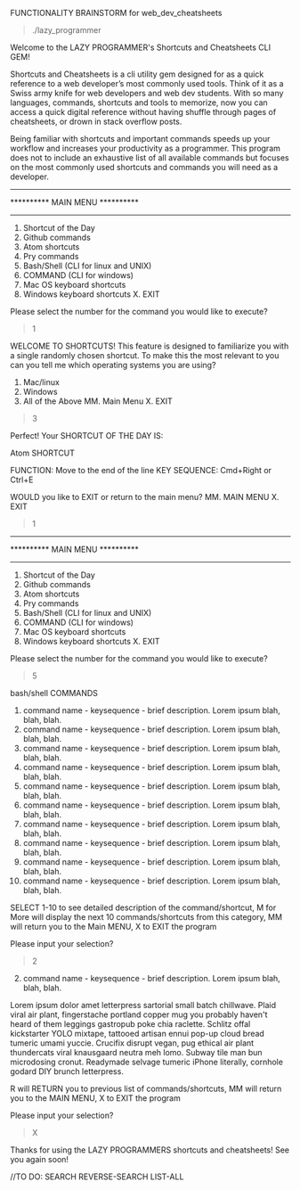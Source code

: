 FUNCTIONALITY BRAINSTORM for web_dev_cheatsheets

>./lazy_programmer

Welcome to the LAZY PROGRAMMER's Shortcuts and Cheatsheets CLI GEM!

Shortcuts and Cheatsheets is a cli utility gem designed for as a quick reference to a web developer’s most commonly used tools. Think of it as a Swiss army knife for web developers and web dev students. With so many languages, commands, shortcuts and tools to memorize, now you can access a quick digital reference without having shuffle through pages of cheatsheets, or drown in stack overflow posts.

Being familiar with shortcuts and important commands speeds up your workflow and increases your productivity as a programmer. This program does not to include an exhaustive list of all available commands but focuses on the most commonly used shortcuts and commands you will need as a developer.

*********************************
**********  MAIN MENU  **********
*********************************

1. Shortcut of the Day
2. Github commands
3. Atom shortcuts
4. Pry commands
5. Bash/Shell (CLI for linux and UNIX)
6. COMMAND (CLI for windows)
7. Mac OS keyboard shortcuts
8. Windows keyboard shortcuts
X. EXIT

Please select the number for the command you would
like to execute?

> 1

WELCOME TO SHORTCUTS!
This feature is designed to familiarize you with a
single randomly chosen shortcut. To make this the
most relevant to you can you tell me which operating
systems you are using?

1. Mac/linux
2. Windows
3. All of the Above
MM. Main Menu
X. EXIT

> 3

Perfect!
Your SHORTCUT OF THE DAY IS:

Atom SHORTCUT

FUNCTION: Move to the end of the line
KEY SEQUENCE: Cmd+Right or Ctrl+E

WOULD you like to EXIT or return to the main menu?
MM. MAIN MENU
X. EXIT

> 1

*********************************
**********  MAIN MENU  **********
*********************************

1. Shortcut of the Day
2. Github commands
3. Atom shortcuts
4. Pry commands
5. Bash/Shell (CLI for linux and UNIX)
6. COMMAND (CLI for windows)
7. Mac OS keyboard shortcuts
8. Windows keyboard shortcuts
X. EXIT

Please select the number for the command you would
like to execute?

>5

bash/shell COMMANDS
1. command name - keysequence - brief description.
Lorem ipsum blah, blah, blah.
2. command name - keysequence - brief description.
Lorem ipsum blah, blah, blah.
3. command name - keysequence - brief description.
Lorem ipsum blah, blah, blah.
4. command name - keysequence - brief description.
Lorem ipsum blah, blah, blah.
5. command name - keysequence - brief description.
Lorem ipsum blah, blah, blah.
6. command name - keysequence - brief description.
Lorem ipsum blah, blah, blah.
7. command name - keysequence - brief description.
Lorem ipsum blah, blah, blah.
8. command name - keysequence - brief description.
Lorem ipsum blah, blah, blah.
9. command name - keysequence - brief description.
Lorem ipsum blah, blah, blah.
10. command name - keysequence - brief description.
Lorem ipsum blah, blah, blah.

SELECT 1-10 to see detailed description of the command/shortcut,
M for More will display the next 10 commands/shortcuts from this category,
MM will return you to the Main MENU,
X to EXIT the program

Please input your selection?
>2

2. command name - keysequence - brief description.
Lorem ipsum blah, blah, blah.

Lorem ipsum dolor amet letterpress sartorial small batch chillwave. Plaid viral air plant, fingerstache portland copper mug you probably haven't heard of them leggings gastropub poke chia raclette. Schlitz offal kickstarter YOLO mixtape, tattooed artisan ennui pop-up cloud bread tumeric umami yuccie. Crucifix disrupt vegan, pug ethical air plant thundercats viral knausgaard neutra meh lomo. Subway tile man bun microdosing cronut. Readymade selvage tumeric iPhone literally, cornhole godard DIY brunch letterpress.

R will RETURN you to previous list of commands/shortcuts,
MM will return you to the MAIN MENU,
X to EXIT the program

Please input your selection?
> X

Thanks for using the LAZY PROGRAMMERS shortcuts and cheatsheets!
See you again soon!

>

//TO DO:
SEARCH
REVERSE-SEARCH
LIST-ALL
